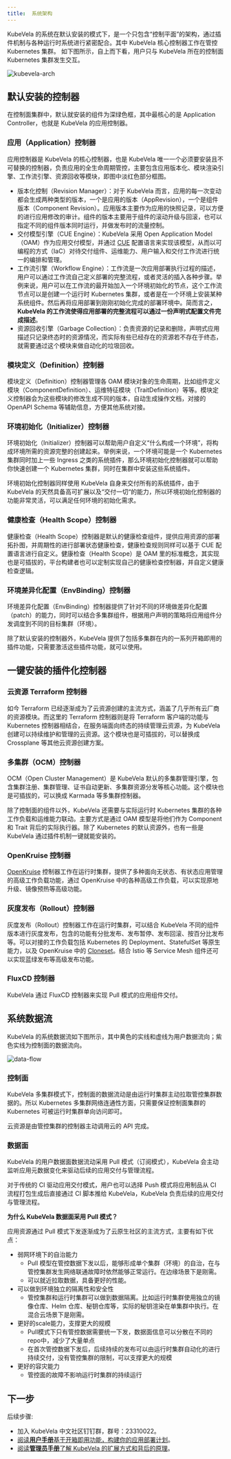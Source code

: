 ```yaml
---
title:  系统架构
---
```


KubeVela 的系统在默认安装的模式下，是一个只包含“控制平面”的架构，通过插件机制与各种运行时系统进行紧密配合。其中 KubeVela 核心控制器工作在管控 Kubernetes 集群。
如下图所示，自上而下看，用户只与 KubeVela 所在的控制面 Kubernetes 集群发生交互。

![kubevela-arch](../resources/system-arch.png)

## 默认安装的控制器

在控制面集群中，默认就安装的组件为深绿色框，其中最核心的是 Application Controller，也就是 KubeVela 的应用控制器。

### 应用（Application）控制器

应用控制器是 KubeVela 的核心控制器，也是 KubeVela 唯一一个必须要安装且不可替换的控制器，负责应用的全生命周期管控，主要包含应用版本化、模块渲染引擎、工作流引擎、资源回收等模块，即图中淡红色部分框图。

* 版本化控制（Revision Manager）：对于 KubeVela 而言，应用的每一次变动都会生成两种类型的版本，一个是应用的版本（AppRevision），一个是组件版本（Component Revision）。应用版本主要作为应用的快照记录，可以方便的进行应用修改的审计。组件的版本主要用于组件的滚动升级与回滚，也可以指定不同的组件版本同时运行，并做发布时的流量控制。
* 交付模型引擎（CUE Engine）：KubeVela 采用 Open Application Model（OAM）作为应用交付模型，并通过 [CUE](https://cuelang.org/) 配置语言来实现该模型，从而以可编程的方式（IaC）对待交付组件、运维能力、用户输入和交付工作流进行统一的编排和管理。
* 工作流引擎（Workflow Engine）：工作流是一次应用部署执行过程的描述，用户可以通过工作流自己定义部署的完整流程，或者灵活的插入各种步骤。举例来说，用户可以在工作流的最开始加入一个环境初始化的节点，这个工作流节点可以是创建一个运行时 Kubernetes 集群，或者是在一个环境上安装某种系统组件。然后再将应用部署到刚刚初始化完成的部署环境中。简而言之，**KubeVela 的工作流使得应用部署的完整流程可以通过一份声明式配置文件完成描述**。
* 资源回收引擎（Garbage Collection）：负责资源的记录和删除，声明式应用描述只记录终态时的资源情况，而实际有些已经存在的资源若不存在于终态，就需要通过这个模块来做自动化的垃圾回收。

### 模块定义（Definition）控制器

模块定义（Definition）控制器管理各 OAM 模块对象的生命周期，比如组件定义模块（ComponentDefinition）、运维特征模块（TraitDefinition）等等。模块定义控制器会为这些模块的修改生成不同的版本，自动生成操作文档，对接的 OpenAPI Schema 等辅助信息，方便其他系统对接。

### 环境初始化（Initializer）控制器

环境初始化（Initializer）控制器可以帮助用户自定义“什么构成一个环境”，将构成环境所需的资源完整的创建起来。举例来说，一个环境可能是一个 Kubernetes 集群同时加上一些 Ingress 之类的系统插件，那么环境初始化控制器就可以帮助你快速创建一个 Kubernetes 集群，同时在集群中安装这些系统插件。

环境初始化控制器同样使用 KubeVela 自身来交付所有的系统插件，由于 KubeVela 的天然具备高可扩展以及“交付一切“的能力，所以环境初始化控制器的功能非常灵活，可以满足任何环境的初始化需求。

### 健康检查（Health Scope）控制器

健康检查（Health Scope）控制器是默认的健康检查组件，提供应用资源的部署拓扑图，并周期性的进行部署状态健康检查，健康检查规则同样可以基于 CUE 配置语言进行自定义。健康检查（Health Scope）是 OAM 里的标准概念，其实现也是可插拔的，平台构建者也可以定制实现自己的健康检查控制器，并自定义健康检查逻辑。

### 环境差异化配置（EnvBinding）控制器

环境差异化配置（EnvBinding）控制器提供了针对不同的环境做差异化配置（patch）的能力，同时可以结合多集群组件，根据用户声明的策略将应用组件分发调度到不同的目标集群（环境）。

除了默认安装的控制器外，KubeVela 提供了包括多集群在内的一系列开箱即用的插件功能，只需要激活这些插件功能，就可以使用。

## 一键安装的插件化控制器

### 云资源 Terraform 控制器

如今 Terraform 已经逐渐成为了云资源创建的主流方式，涵盖了几乎所有云厂商的资源模块。而这里的 Terraform 控制器则是将 Terraform 客户端的功能与 Kubernetes 控制器相结合，在服务端面向终态的持续管理云资源，为 KubeVela 创建可以持续维护和管理的云资源。这个模块也是可插拔的，可以替换成 Crossplane 等其他云资源创建方案。

### 多集群（OCM）控制器

OCM（Open Cluster Management）是 KubeVela 默认的多集群管理引擎，包含集群注册、集群管理、证书自动更新、多集群资源分发等核心功能。这个模块也是可插拔的，可以换成 Karmada 等多集群控制器。

除了控制面的组件以外，KubeVela 还需要与实际运行时 Kubernetes 集群的各种工作负载和运维能力联动。主要方式是通过 OAM 模型是将他们作为 Component 和 Trait 背后的实际执行器。除了 Kubernetes 的默认资源外，也有一些是 KubeVela 通过插件机制一键就能安装的。

### OpenKruise 控制器

[OpenKruise](https://openkruise.io/) 控制器工作在运行时集群，提供了多种面向无状态、有状态应用管理的高级工作负载功能，通过 OpenKruise 中的各种高级工作负载，可以实现原地升级、镜像预热等高级功能。

### 灰度发布（Rollout）控制器

灰度发布（Rollout）控制器工作在运行时集群，可以结合 KubeVela 不同的组件版本进行灰度发布，包含的功能有分批发布、发布暂停、发布回滚、按百分比发布等。可以对接的工作负载包括 Kubernetes 的 Deployment、StatefulSet 等原生能力，以及 OpenKruise 中的 [Cloneset](https://openkruise.io/zh-cn/docs/cloneset.html)。结合 Istio 等 Service Mesh 组件还可以实现蓝绿发布等高级发布功能。

### FluxCD 控制器

KubeVela 通过 FluxCD 控制器来实现 Pull 模式的应用组件交付。


## 系统数据流

KubeVela 的系统数据流如下图所示，其中黄色的实线和虚线为用户数据流向；紫色实线为控制面的数据流向。

![data-flow](../resources/data-flow.png)

### 控制面

KubeVela 多集群模式下，控制面的数据流动是由运行时集群主动拉取管控集群数据的。所以 Kubernetes 多集群网络连通性方面，只需要保证控制面集群的 Kubernetes 可被运行时集群单向访问即可。

云资源是由管控集群的控制器主动调用云的 API 完成。

### 数据面

KubeVela 的用户数据面数据流动采用 Pull 模式（订阅模式），KubeVela 会主动监听应用元数据变化来驱动后续的应用交付与管理流程。

对于传统的 CI 驱动应用交付模式，用户也可以选择 Push 模式将应用制品从 CI 流程打包生成后直接通过 CI 脚本推给 KubeVela，KubeVela 负责后续的应用交付与管理流程。

**为什么 KubeVela 数据面采用 Pull 模式？**

应用资源通过 Pull 模式下发逐渐成为了云原生社区的主流方式，主要有如下优点：

* 弱网环境下的自治能力
  - Pull 模型在管控数据下发以后，能够形成单个集群（环境）的自治，在与管控集群发生网络联通故障时依然能够正常运行。在边缘场景下是刚需。
  - 可以就近拉取数据，具备更好的性能。
* 可以做到环境独立的隔离性和安全性
  - 管控集群和运行时集群可以做到数据隔离。比如运行时集群使用独立的镜像仓库、Helm 仓库、秘钥仓库等，实际的秘钥渲染在单集群中执行。在混合云场景下是刚需。
* 更好的scale能力，支撑更大的规模
  - Pull模式下只有管控数据需要统一下发，数据面信息可以分散在不同的repo中，减少了大量单点
  - 在首次管控数据下发后，后续持续的发布可以由运行时集群自动化的进行持续交付，没有管控集群的限制，可以支撑更大的规模
* 更好的容灾能力
  - 管控面的故障不影响运行时集群的持续运行

## 下一步

后续步骤:

- 加入 KubeVela 中文社区钉钉群，群号：23310022。
- [阅读**用户手册**基于开箱即用功能，构建你的应用部署计划](../end-user/component-delivery)。
- [阅读**管理员手册**了解 KubeVela 的扩展方式和背后的原理](../platform-engineers/oam/oam-model)。
